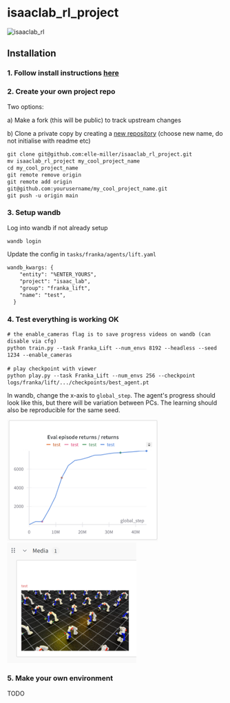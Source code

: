 # isaaclab_rl_project

![isaaclab_rl](https://github.com/user-attachments/assets/72036a2f-41ab-4317-ad30-8a165afa83a5)

## Installation 

### 1. Follow install instructions [here](https://github.com/elle-miller/isaaclab_rl)

### 2. Create your own project repo

Two options:

a) Make a fork (this will be public) to track upstream changes

b) Clone a private copy by creating a [new repository](https://github.com/new) (choose new name, do not initialise with readme etc)

```
git clone git@github.com:elle-miller/isaaclab_rl_project.git
mv isaaclab_rl_project my_cool_project_name
cd my_cool_project_name
git remote remove origin
git remote add origin git@github.com:yourusername/my_cool_project_name.git
git push -u origin main
```

### 3. Setup wandb
Log into wandb if not already setup
```
wandb login
```
Update the config in `tasks/franka/agents/lift.yaml`
```
wandb_kwargs: {
    "entity": "%ENTER_YOURS",
    "project": "isaac_lab",
    "group": "franka_lift",
    "name": "test",
  }
```

### 4. Test everything is working OK
```
# the enable_cameras flag is to save progress videos on wandb (can disable via cfg)
python train.py --task Franka_Lift --num_envs 8192 --headless --seed 1234 --enable_cameras

# play checkpoint with viewer
python play.py --task Franka_Lift --num_envs 256 --checkpoint logs/franka/lift/.../checkpoints/best_agent.pt
```
In wandb, change the x-axis to `global_step`. The agent's progress should look like this, but there will be variation between PCs. The learning should also be reproducible for the same seed. 

<img src="images/example_returns.png" width="350"/>
<img src="images/example_media.png" width="300"/>


### 5. Make your own environment

TODO
